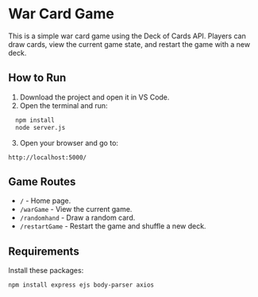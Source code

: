 # War Card Game

This is a simple war card game using the Deck of Cards API. Players can draw cards, view the current game state, and restart the game with a new deck.

## How to Run

1. Download the project and open it in VS Code.
2. Open the terminal and run:

```bash
  npm install
  node server.js
```

3. Open your browser and go to:

```
http://localhost:5000/
```

## Game Routes

- `/` - Home page.
- `/warGame` - View the current game.
- `/randomhand` - Draw a random card.
- `/restartGame` - Restart the game and shuffle a new deck.

## Requirements

Install these packages:

```bash
npm install express ejs body-parser axios
```
